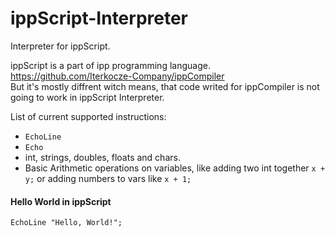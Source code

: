 # ippScript-Interpreter
Interpreter for ippScript.

ippScript is a part of ipp programming language. https://github.com/Iterkocze-Company/ippCompiler <br>
But it's mostly diffrent witch means, that code writed for ippCompiler is not going to work in ippScript Interpreter. 

List of current supported instructions:
- `EchoLine`
- `Echo`
- int, strings, doubles, floats and chars.
- Basic Arithmetic operations on variables, like adding two int together `x + y;` or adding numbers to vars like `x + 1;` 

#### Hello World in ippScript
```
EchoLine "Hello, World!";
```
